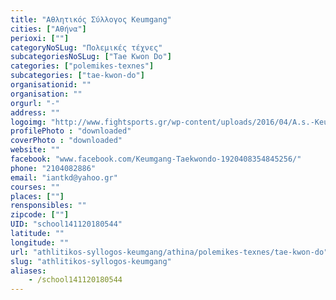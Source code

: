 ```yaml
---
title: "Αθλητικός Σύλλογος Keumgang"
cities: ["Αθήνα"]
perioxi: [""]
categoryNoSLug: "Πολεμικές τέχνες"
subcategoriesNoSLug: ["Tae Kwon Do"]
categories: ["polemikes-texnes"]
subcategories: ["tae-kwon-do"]
organisationid: ""
organisation: ""
orgurl: "-"
address: ""
logoimg: "http://www.fightsports.gr/wp-content/uploads/2016/04/A.s.-Keumgang-logo.jpg"
profilePhoto : "downloaded"
coverPhoto : "downloaded"
website: ""
facebook: "www.facebook.com/Keumgang-Taekwondo-1920408354845256/"
phone: "2104082886"
email: "iantkd@yahoo.gr"
courses: ""
places: [""]
rensponsibles: ""
zipcode: [""]
UID: "school141120180544"
latitude: ""
longitude: ""
url: "athlitikos-syllogos-keumgang/athina/polemikes-texnes/tae-kwon-do"
slug: "athlitikos-syllogos-keumgang"
aliases:
    - /school141120180544
---
```





